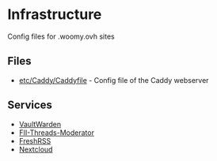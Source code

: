 # Infrastructure

Config files for .woomy.ovh sites

## Files

- [etc/Caddy/Caddyfile](./etc/caddy/Caddyfile) - Config file of the Caddy webserver

## Services

- [VaultWarden](Services/bitwarden.woomy.ovh/)
- [FII-Threads-Moderator](Services/FII-Threads-Moderator)
- [FreshRSS](Services/rss.woomy.ovh)
- [Nextcloud](Services/nextcloud.woomy.ovh)

